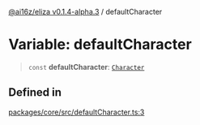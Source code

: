 [@ai16z/eliza v0.1.4-alpha.3](../index.md) / defaultCharacter

# Variable: defaultCharacter

> `const` **defaultCharacter**: [`Character`](../type-aliases/Character.md)

## Defined in

[packages/core/src/defaultCharacter.ts:3](https://github.com/AIFlowML/eliza_aiflow/blob/main/packages/core/src/defaultCharacter.ts#L3)
